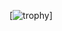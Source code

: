 [![trophy](https://github-profile-trophy.vercel.app/?username=buninsil](https://github-profile-trophy.vercel.app/?username=ryo-ma&theme=discord)https://github-profile-trophy.vercel.app/?username=ryo-ma&theme=discord)]

